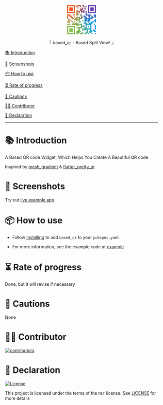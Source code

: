 <div align="center">
  <img id="based_qr" width="96" alt="based_qr" src="https://raw.githubusercontent.com/Cierra-Runis/based_flutter/master/.github/imgs/based_qr/icon.svg">
  <p>『 based_qr - Based Split View! 』</p>
</div>

[📚 Introduction](#-Introduction)

[📸 Screenshots](#-Screenshots)

[📦 How to use](#-How-to-use)

[⏳ Rate of progress](#-Rate-of-progress)

[📌 Cautions](#-Cautions)

[🧑‍💻 Contributor](#-Contributor)

[🔦 Declaration](#-Declaration)

---

# 📚 Introduction

A Based QR code Widget, Which Helps You Create A Beautiful QR code

Inspired by [mesh_gradient](https://github.com/ben-fornefeld/mesh_gradient) & [flutter_pretty_qr](https://github.com/promops/flutter_pretty_qr)

# 📸 Screenshots

Try out [live example app](https://cierra-runis.github.io/based_flutter/)

# 📦 How to use

- Follow [Installing](https://pub.dev/packages/based_qr/install) to add `based_qr` to your `pubspec.yaml`

- For more information, see the example code at [example](https://github.com/Cierra-Runis/based_flutter/blob/master/example/lib/main.dart)

# ⏳ Rate of progress

Done, but it will revise if necessary

# 📌 Cautions

None

# 🧑‍💻 Contributor

<a href="https://github.com/Cierra-Runis/based_flutter/graphs/contributors">
  <img src="https://contrib.rocks/image?repo=Cierra-Runis/based_flutter" alt="contributors"/>
</a>

# 🔦 Declaration

[![License](https://img.shields.io/github/license/Cierra-Runis/based_flutter)](https://github.com/Cierra-Runis/based_flutter/blob/master/LICENSE)

This project is licensed under the terms of the `MIT` license. See [LICENSE](https://github.com/Cierra-Runis/based_flutter/blob/master/LICENSE) for more details
